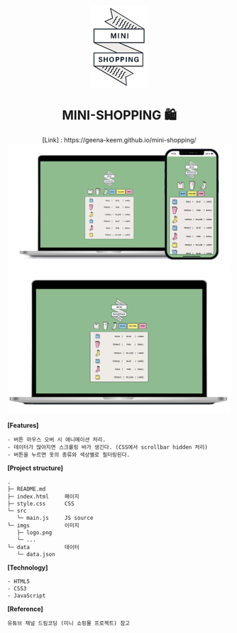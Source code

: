 <div align="center"><img src="./imgs/logo.png"></div>
<div align="center"><h1>MINI-SHOPPING 🛍</h1></div>

<div align="center">[Link] : https://geena-keem.github.io/mini-shopping/</div> 
<img src="./imgs/mini-shopping.png">

<img src="./imgs/mini-shopping.gif">

**[Features]**

```
- 버튼 마우스 오버 시 애니메이션 처리.
- 데이터가 많아지면 스크롤링 바가 생긴다. (CSS에서 scrollbar hidden 처리)
- 버튼을 누르면 옷의 종류와 색상별로 필터링된다.
```

**[Project structure]**

```
.
├─ README.md
├─ index.html     페이지
├─ style.css      CSS
└─ src
   └─ main.js     JS source
└─ imgs           이미지
   ├─ logo.png
   └─ ...
└─ data           데이터
   └─ data.json
```

**[Technology]**

```
- HTML5
- CSS3
- JavaScript
```

**[Reference]**

```
유튜브 채널 드림코딩 (미니 쇼핑몰 프로젝트) 참고
```
